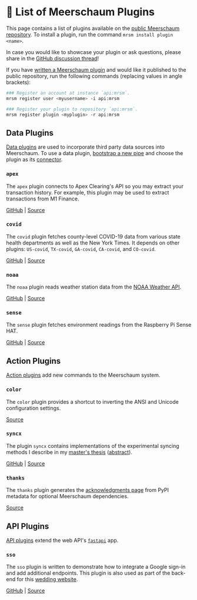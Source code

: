 # 📜 List of Meerschaum Plugins

This page contains a list of plugins available on the [public Meerschaum repository](https://api.mrsm.io/dash/plugins). To install a plugin, run the command `mrsm install plugin <name>`.

In case you would like to showcase your plugin or ask questions, please share in the [GitHub discussion thread](https://github.com/bmeares/Meerschaum/discussions/50)!

If you have [written a Meerschaum plugin](/reference/plugins/writing-plugins/) and would like it published to the public repository, run the following commands (replacing values in angle brackets):

```bash
### Register an account at instance `api:mrsm`.
mrsm register user <myusername> -i api:mrsm

### Register your plugin to repository `api:mrsm`.
mrsm register plugin <myplugin> -r api:mrsm
```

## Data Plugins

[Data plugins](/reference/plugins/types-of-plugins/#data-plugins) are used to incorporate third party data sources into Meerschaum. To use a data plugin, [bootstrap a new pipe](/reference/pipes/bootstrapping/) and choose the plugin as its [connector](/reference/connectors/#connectors).

### `apex`

The `apex` plugin connects to Apex Clearing's API so you may extract your transaction history. For example, this plugin may be used to extract transactions from M1 Finance.

[GitHub](https://github.com/bmeares/apex) | [Source](https://api.mrsm.io/plugins/apex)

### `covid`

The `covid` plugin fetches county-level COVID-19 data from various state health departments as well as the New York Times. It depends on other plugins: `US-covid`, `TX-covid`, `GA-covid`, `CA-covid`, and `CO-covid`.

[GitHub](https://github.com/bmeares/covid) | [Source](https://api.mrsm.io/plugins/covid)

### `noaa`

The `noaa` plugin reads weather station data from the [NOAA Weather API](https://www.weather.gov/documentation/services-web-api).

[GitHub](https://github.com/bmeares/noaa) | [Source](https://api.mrsm.io/plugins/noaa)

### `sense`

The `sense` plugin fetches environment readings from the Raspberry Pi Sense HAT.

[GitHub](https://github.com/bmeares/sense) | [Source](https://api.mrsm.io/plugins/sense)

## Action Plugins

[Action plugins](/reference/plugins/types-of-plugins/#action-plugins) add new commands to the Meerschaum system.

### `color`

The `color` plugin provides a shortcut to inverting the ANSI and Unicode configuration settings.

[Source](https://api.mrsm.io/plugins/color)

### `syncx`

The plugin `syncx` contains implementations of the experimental syncing methods I describe in my [master's thesis](https://meerschaum.io/files/pdf/thesis.pdf) ([abstract](https://meerschaum.io/files/pdf/abstract.pdf)).

[GitHub](https://github.com/bmeares/syncx) | [Source](https://api.mrsm.io/plugins/syncx)

### `thanks`

The `thanks` plugin generates the [acknowledgments page](/news/acknowledgements/) from PyPI metadata for optional Meerschaum dependencies.

[Source](https://api.mrsm.io/plugins/thanks)

## API Plugins

[API plugins](/reference/plugins/types-of-plugins/#api-plugins) extend the web API's [`fastapi`](https://fastapi.tiangolo.com/) app.

### `sso`

The `sso` plugin is written to demonstrate how to integrate a Google sign-in and add additional endpoints. This plugin is also used as part of the back-end for this [wedding website](https://mazlinandaaron.com/).

[GitHub](https://github.com/bmeares/sso) | [Source](https://api.mrsm.io/plugins/sso)
